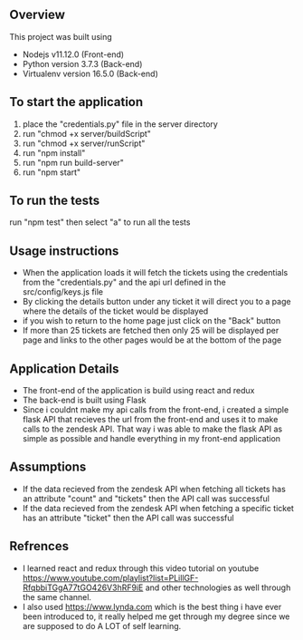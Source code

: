 ## Overview
This project was built using 
- Nodejs v11.12.0 (Front-end)
- Python version 3.7.3 (Back-end)
- Virtualenv version 16.5.0 (Back-end)

## To start the application  
1. place the "credentials.py" file in the server directory
1. run "chmod +x server/buildScript"
2. run "chmod +x server/runScript"
3. run "npm install"
3. run "npm run build-server"
4. run "npm start"

## To run the tests
run "npm test"
then select "a" to run all the tests

## Usage instructions
- When the application loads it will fetch the tickets using the credentials
from the "credentials.py" and the api url defined in the src/config/keys.js file
- By clicking the details button under any ticket it will direct you to a page 
where the details of the ticket would be displayed
- if you wish to return to the home page just click on the "Back" button
- If more than 25 tickets are fetched then only 25 will be displayed per page and 
links to the other pages would be at the bottom of the page

## Application Details
- The front-end of the application is build using react and redux
- The back-end is built using Flask 
- Since i couldnt make my api calls from the front-end, i created a simple flask API that recieves the url from the front-end and uses it to make calls to the zendesk API. That way i was able to make the flask API as simple as possible and handle everything in my front-end application

## Assumptions
- If the data recieved from the zendesk API when fetching all tickets has an attribute "count" and "tickets" then the API call was successful
- If the data recieved from the zendesk API when fetching a specific ticket has an attribute "ticket" then the API call was successful

## Refrences 
- I learned react and redux through this video tutorial on youtube 
https://www.youtube.com/playlist?list=PLillGF-RfqbbiTGgA77tGO426V3hRF9iE and other technologies as well through the same channel.
- I also used https://www.lynda.com which is the best thing i have ever been introduced to,
it really helped me get through my degree since we are supposed to do A LOT of self learning.

